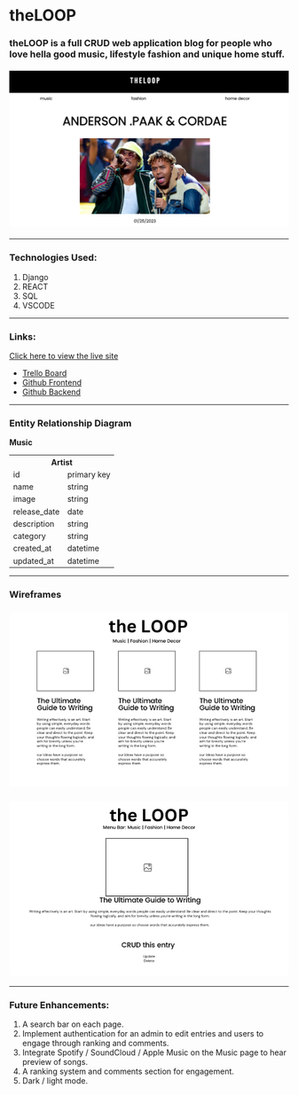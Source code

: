 # theLOOP

### theLOOP is a full CRUD web application blog for people who love hella good music, lifestyle fashion and unique home stuff. 

#### ![loop3](./img/loop3.png)

---
### Technologies Used:
1. Django
2. REACT
3. SQL
4. VSCODE
---
### Links:

[Click here to view the live site](https://extraordinary-kringle-16363a.netlify.app/)

- [Trello Board](https://trello.com/b/uXG8y6VI/theloop)
- [Github Frontend](https://github.com/ellzmarie/theLoop-Frontend)
- [Github Backend](https://github.com/ellzmarie/theLoop-Backend)

---
### Entity Relationship Diagram

**Music**

<table>
  <th colspan="2" style="text-align:center">Artist</th>
  <tr>
    <td>id</td>
    <td>primary key</td>
  </tr>
  <tr>
    <td>name</td>
    <td>string</td>
  </tr>
  <tr>
    <td>image</td>
    <td>string</td>
  </tr>
  <tr>
    <td>release_date</td>
    <td>date</td>
  </tr>
  <tr>
    <td>description</td>
    <td>string</td>
  </tr>
    <tr>
    <td>category</td>
    <td>string</td>
  </tr>
  <tr>
    <td>created_at</td>
    <td>datetime</td>
  </tr>
  <tr>
    <td>updated_at</td>
    <td>datetime</td>
  </tr>
</table>

---
### Wireframes
### ![wireframe](./img/loop1.png)
### ![wireframe](./img/loop2.png)


---
### Future Enhancements: 
1. A search bar on each page.
2. Implement authentication for an admin to edit entries and users to engage through ranking and comments.
3. Integrate Spotify / SoundCloud / Apple Music on the Music page to hear preview of songs. 
4. A ranking system and comments section for engagement.
5. Dark / light mode.

